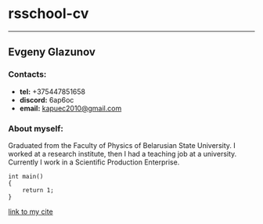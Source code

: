 # rsschool-cv
---
## Evgeny Glazunov

### Contacts:
* __tel:__ +375447851658
* __discord:__ 6ap6oc
* __email:__ kapuec2010@gmail.com


### About myself:
Graduated from the Faculty of Physics of Belarusian State University. I worked at a research institute, then I had a teaching job at a university. Currently I work in a Scientific Production Enterprise.

```
int main()
{
    return 1;
}
```

[link to my cite](http://dota2.ru "обо мне")
